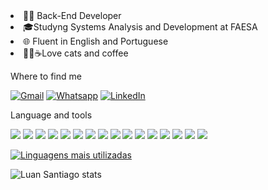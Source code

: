 <li>👨‍💻 Back-End Developer<li>
🎓Studyng Systems Analysis and Development at FAESA<li>
🌐 Fluent in English and Portuguese<li>
🐱‍💻☕Love cats and coffee

Where to find me

[![Gmail](https://img.shields.io/badge/Gmail-D14836?style=for-the-badge&logo=gmail&logoColor=white)](mailto:luansantiagos@gmail.com)
[![Whatsapp](https://img.shields.io/badge/WhatsApp-25D366?style=for-the-badge&logo=whatsapp&logoColor=white)](https://whatsa.me/5527998508078)
[![LinkedIn](https://img.shields.io/badge/LinkedIn-0077B5?style=for-the-badge&logo=linkedin&logoColor=white)](https://www.linkedin.com/in/luan-santiago-72a027121/)

Language and tools

[![](https://img.shields.io/badge/Java-ED8B00?style=for-the-badge&logo=openjdk&logoColor=white)](https://github.com/Luansantiagos)
[![](https://img.shields.io/badge/Spring-6DB33F?style=for-the-badge&logo=spring&logoColor=white)](https://github.com/Luansantiagos)
[![](https://img.shields.io/badge/Hibernate-59666C?style=for-the-badge&logo=Hibernate&logoColor=white)](https://github.com/Luansantiagos)
[![](https://img.shields.io/badge/HTML5-E34F26?style=for-the-badge&logo=html5&logoColor=white)](https://github.com/Luansantiagos)
[![](	https://img.shields.io/badge/CSS3-1572B6?style=for-the-badge&logo=css3&logoColor=white)](https://github.com/Luansantiagos)
[![](https://img.shields.io/badge/JavaScript-323330?style=for-the-badge&logo=javascript&logoColor=F7DF1E)](https://github.com/Luansantiagos)
[![](https://img.shields.io/badge/TypeScript-007ACC?style=for-the-badge&logo=typescript&logoColor=white)](https://github.com/Luansantiagos)
[![](https://img.shields.io/badge/Ionic-3880FF?style=for-the-badge&logo=ionic&logoColor=white)](https://github.com/Luansantiagos)
[![](https://img.shields.io/badge/Figma-F24E1E?style=for-the-badge&logo=figma&logoColor=white)](https://github.com/Luansantiagos)
[![](https://img.shields.io/badge/MySQL-00000F?style=for-the-badge&logo=mysql&logoColor=white)](https://github.com/Luansantiagos)
[![](https://img.shields.io/badge/Microsoft_SQL_Server-CC2927?style=for-the-badge&logo=microsoft-sql-server&logoColor=white)](https://github.com/Luansantiagos)
[![](https://img.shields.io/badge/PostgreSQL-316192?style=for-the-badge&logo=postgresql&logoColor=white)](https://github.com/Luansantiagos)
[![](https://img.shields.io/badge/Eclipse-2C2255?style=for-the-badge&logo=eclipse&logoColor=white)](https://github.com/Luansantiagos)
[![](https://img.shields.io/badge/Visual_Studio_Code-0078D4?style=for-the-badge&logo=visual%20studio%20code&logoColor=white)](https://github.com/Luansantiagos)
[![](https://img.shields.io/badge/GIT-E44C30?style=for-the-badge&logo=git&logoColor=white)](https://github.com/Luansantiagos)
[![](https://img.shields.io/badge/GitHub-100000?style=for-the-badge&logo=github&logoColor=white)](https://github.com/Luansantiagos)

[![Linguagens mais utilizadas](https://github-readme-stats.vercel.app/api/top-langs/?username=luansantiagos&layout=compact)](https://github.com/anuraghazra/github-readme-stats)

![Luan Santiago stats](https://github-readme-stats.vercel.app/api?username=luansantiagos&show_icons=true&theme=radical)
